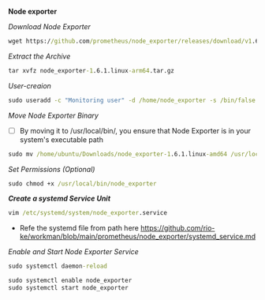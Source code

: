 **Node exporter**


_Download Node Exporter_

```cmd
wget https://github.com/prometheus/node_exporter/releases/download/v1.6.1/node_exporter-1.6.1.linux-arm64.tar.gz
```

_Extract the Archive_

```cmd
tar xvfz node_exporter-1.6.1.linux-arm64.tar.gz
```
_User-creaion_

```cmd
sudo useradd -c "Monitoring user" -d /home/node_exporter -s /bin/false node_exporter
```

_Move Node Exporter Binary_

- [ ] By moving it to /usr/local/bin/, you ensure that Node Exporter is in your system's executable path
  
```cmd
sudo mv /home/ubuntu/Downloads/node_exporter-1.6.1.linux-amd64 /usr/local/bin/
```

_Set Permissions (Optional)_

```cmd
sudo chmod +x /usr/local/bin/node_exporter
```

**_Create a systemd Service Unit_**

```cmd
vim /etc/systemd/system/node_exporter.service
```

* Refe the systemd file from path here
https://github.com/rio-ke/workman/blob/main/prometheus/node_exporter/systemd_service.md

_Enable and Start Node Exporter Service_

```cmd
sudo systemctl daemon-reload
```

```cmd
sudo systemctl enable node_exporter
sudo systemctl start node_exporter
```







